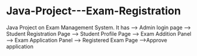 # Java-Project---Exam-Registration
Java Project on Exam Management System.
It has --> Admin login page
       --> Student Registration Page
       --> Student Profile Page
       --> Exam Addition Panel
       --> Exam Application Panel
       --> Registered Exam Page
       -->Approve application       
       
